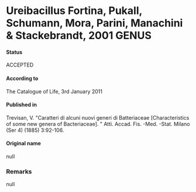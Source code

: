 Ureibacillus Fortina, Pukall, Schumann, Mora, Parini, Manachini & Stackebrandt, 2001 GENUS
=======

#### Status
ACCEPTED

#### According to
The Catalogue of Life, 3rd January 2011

#### Published in
Trevisan, V. "Caratteri di alcuni nuovi generi di Batteriaceae [Characteristics of some new genera of Bacteriaceae]. " Atti. Accad. Fis. -Med. -Stat. Milano (Ser 4) (1885) 3:92-106.

#### Original name
null

### Remarks
null